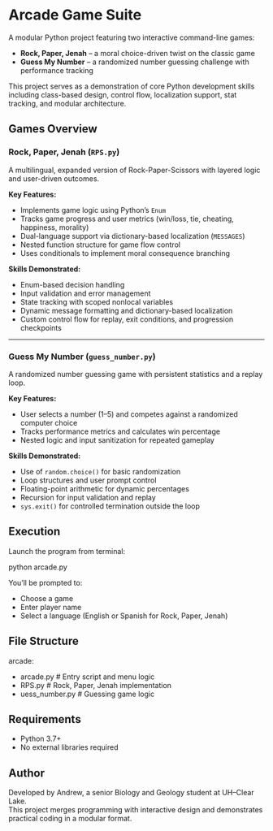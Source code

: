 # Arcade Game Suite

A modular Python project featuring two interactive command-line games:
- **Rock, Paper, Jenah** – a moral choice-driven twist on the classic game
- **Guess My Number** – a randomized number guessing challenge with performance tracking

This project serves as a demonstration of core Python development skills including class-based design, control flow, localization support, stat tracking, and modular architecture.

## Games Overview

### Rock, Paper, Jenah (`RPS.py`)
A multilingual, expanded version of Rock-Paper-Scissors with layered logic and user-driven outcomes.

**Key Features:**
- Implements game logic using Python’s `Enum`
- Tracks game progress and user metrics (win/loss, tie, cheating, happiness, morality)
- Dual-language support via dictionary-based localization (`MESSAGES`)
- Nested function structure for game flow control
- Uses conditionals to implement moral consequence branching

**Skills Demonstrated:**
- Enum-based decision handling
- Input validation and error management
- State tracking with scoped nonlocal variables
- Dynamic message formatting and dictionary-based localization
- Custom control flow for replay, exit conditions, and progression checkpoints

---

### Guess My Number (`guess_number.py`)
A randomized number guessing game with persistent statistics and a replay loop.

**Key Features:**
- User selects a number (1–5) and competes against a randomized computer choice
- Tracks performance metrics and calculates win percentage
- Nested logic and input sanitization for repeated gameplay

**Skills Demonstrated:**
- Use of `random.choice()` for basic randomization
- Loop structures and user prompt control
- Floating-point arithmetic for dynamic percentages
- Recursion for input validation and replay
- `sys.exit()` for controlled termination outside the loop

## Execution

Launch the program from terminal:

python arcade.py

You’ll be prompted to:
- Choose a game
- Enter player name
- Select a language (English or Spanish for Rock, Paper, Jenah)

## File Structure

arcade:
- arcade.py            # Entry script and menu logic
-  RPS.py               # Rock, Paper, Jenah implementation
- uess_number.py      # Guessing game logic

## Requirements

- Python 3.7+
- No external libraries required

## Author

Developed by Andrew, a senior Biology and Geology student at UH–Clear Lake.  
This project merges programming with interactive design and demonstrates practical coding in a modular format.
